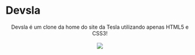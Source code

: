 # Devsla
 <p align="center">
Devsla é um clone da home do site da Tesla utilizando apenas HTML5 e CSS3!<br><br>
 
   <img windth="470" src=https://user-images.githubusercontent.com/65688127/124765830-c0ab8580-df0c-11eb-9270-e8a9cc8d3430.PNG />
  

